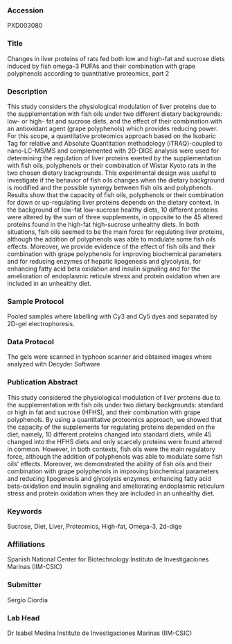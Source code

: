 ### Accession
PXD003080

### Title
Changes in liver proteins of rats fed both low and high-fat and sucrose diets induced by fish omega-3 PUFAs and their combination with grape polyphenols according to quantitative proteomics, part 2

### Description
This study considers the physiological modulation of liver proteins due to the supplementation with fish oils under two different dietary backgrounds: low- or high- fat and sucrose diets, and the effect of their combination with an antioxidant agent (grape polyphenols) which provides reducing power. For this scope, a quantitative proteomics approach based on the Isobaric Tag for relative and Absolute Quantitation methodology (iTRAQ)-coupled to nano-LC-MS/MS and complemented with 2D-DIGE analysis were used for determining the regulation of liver proteins exerted by the supplementation with fish oils, polyphenols or their combination of Wistar Kyoto rats in the two chosen dietary backgrounds. This experimental design was useful to investigate if the behavior of fish oils changes when the dietary background is modified and the possible synergy between fish oils and polyphenols. Results show that the capacity of fish oils, polyphenols or their combination for down or up-regulating liver proteins depends on the dietary context. In the background of low-fat low-sucrose healthy diets, 10 different proteins were altered by the sum of three supplements, in opposite to the 45 altered proteins found in the high-fat high-sucrose unhealthy diets. In both situations, fish oils seemed to be the main force for regulating liver proteins, although the addition of polyphenols was able to modulate some fish oils effects. Moreover, we provide evidence of the effect of fish oils and their combination with grape polyphenols for improving biochemical parameters and for reducing enzymes of hepatic lipogenesis and glycolysis, for enhancing fatty acid beta oxidation and insulin signaling and for the amelioration of endoplasmic reticule stress and protein oxidation when are included in an unhealthy diet.

### Sample Protocol
Pooled samples where labelling with Cy3 and Cy5 dyes and separated by 2D-gel electrophoresis.

### Data Protocol
The gels were scanned in typhoon scanner and obtained images where analyzed with Decyder Software

### Publication Abstract
This study considered the physiological modulation of liver proteins due to the supplementation with fish oils under two dietary backgrounds: standard or high in fat and sucrose (HFHS), and their combination with grape polyphenols. By using a quantitative proteomics approach, we showed that the capacity of the supplements for regulating proteins depended on the diet; namely, 10 different proteins changed into standard diets, while 45 changed into the HFHS diets and only scarcely proteins were found altered in common. However, in both contexts, fish oils were the main regulatory force, although the addition of polyphenols was able to modulate some fish oils' effects. Moreover, we demonstrated the ability of fish oils and their combination with grape polyphenols in improving biochemical parameters and reducing lipogenesis and glycolysis enzymes, enhancing fatty acid beta-oxidation and insulin signaling and ameliorating endoplasmic reticulum stress and protein oxidation when they are included in an unhealthy diet.

### Keywords
Sucrose, Diet, Liver, Proteomics, High-fat, Omega-3, 2d-dige

### Affiliations
Spanish National Center for Biotechnology
Instituto de Investigaciones Marinas (IIM-CSIC)

### Submitter
Sergio Ciordia

### Lab Head
Dr Isabel Medina
Instituto de Investigaciones Marinas (IIM-CSIC)


